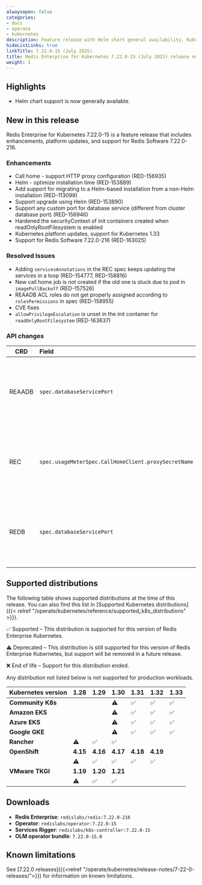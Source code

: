 ```yaml
---
alwaysopen: false
categories:
- docs
- operate
- kubernetes
description: Feature release with Helm chart general availability, Kubernetes 1.33 and OpenShift 4.19 support, Redis Software 7.22.0-216 support, and enhancements.
hideListLinks: true
linkTitle: 7.22.0-15 (July 2025)
title: Redis Enterprise for Kubernetes 7.22.0-15 (July 2025) release notes
weight: 1
---
```


## Highlights

* Helm chart support is now generally available.

## New in this release

Redis Enterprise for Kubernetes 7.22.0-15 is a feature release that includes enhancements, platform updates, and support for Redis Software 7.22.0-216.

### Enhancements

* Call home - support HTTP proxy configuration (RED-156935)
* Helm - optimize installation time (RED-153889)
* Add support for migrating to a Helm-based installation from a non-Helm installation (RED-113099)
* Support upgrade using Helm (RED-153890)
* Support any custom port for database service (different from cluster database port) (RED-156946)
* Hardened the securityContext of init containers created when readOnlyRootFilesystem is enabled
* Kubernetes platform updates, support for Kubernetes 1.33
* Support for Redis Software 7.22.0-216 (RED-163025)

### Resolved Issues

* Adding `servicesAnnotations` in the REC spec keeps updating the services in a loop (RED-154777, RED-158816)
* New call home job is not created if the old one is stuck due to pod in `imagePullBackoff` (RED-157526)
* REAADB ACL roles do not get properly assigned according to `rolesPermissions` in spec (RED-158955)
* CVE fixes
* `allowPrivilegeEscalation` is unset in the init container for `readOnlyRootFilesystem` (RED-163637)

### API changes

| CRD | Field | Change | Description |
| ----- | :---- | :---- | :---- |
| REAADB | `spec.databaseServicePort` | Add | A custom port to be exposed by the database services. Can be modified/added/removed after REDB creation. If set, it replaces the default service port (namely, `databasePort` or `defaultRedisPort`). |
| REC | `spec.usageMeterSpec.CallHomeClient.proxySecretName` | Add | If needed, add proxy details in secret. The name of the proxy secret in the secret, can send the following keys: `proxy-url`, `proxy-username`, `proxy-password` (the URL includes the proxy port). |
| REDB | `spec.databaseServicePort` | Add | A custom port to be exposed by the database services. Can be modified/added/removed after REDB creation. If set, it replaces the default service port (namely, `databasePort` or `defaultRedisPort`). |

## Supported distributions

The following table shows supported distributions at the time of this release. You can also find this list in [Supported Kubernetes distributions]({{< relref "/operate/kubernetes/reference/supported_k8s_distributions" >}}).

<span title="Check mark icon">&#x2705;</span> Supported – This distribution is supported for this version of Redis Enterprise Kubernetes.

<span title="Deprecation warning" class="font-serif">:warning:</span> Deprecated – This distribution is still supported for this version of Redis Enterprise Kubernetes, but support will be removed in a future release.

<span title="X icon">&#x274c;</span> End of life – Support for this distribution ended.

Any distribution not listed below is not supported for production workloads.

| Kubernetes version | **1.28** | **1.29** | **1.30** | **1.31** | **1.32** | **1.33** |
|---|---|---|---|---|---|---|
| **Community K8s** |  |  | <span title="Deprecation warning" class="font-serif">:warning:</span> | <span title="Supported">&#x2705;</span> | <span title="Supported">&#x2705;</span> | <span title="Supported">&#x2705;</span> |
| **Amazon EKS** |  |  | <span title="Deprecation warning" class="font-serif">:warning:</span> | <span title="Supported">&#x2705;</span> | <span title="Supported">&#x2705;</span> | <span title="Supported">&#x2705;</span> |
| **Azure EKS** |  |  | <span title="Deprecation warning" class="font-serif">:warning:</span> | <span title="Supported">&#x2705;</span> | <span title="Supported">&#x2705;</span> | <span title="Supported">&#x2705;</span> |
| **Google GKE** |  |  | <span title="Deprecation warning" class="font-serif">:warning:</span> | <span title="Supported">&#x2705;</span> | <span title="Supported">&#x2705;</span> | <span title="Supported">&#x2705;</span> |
| **Rancher** | <span title="Deprecation warning" class="font-serif">:warning:</span> | <span title="Supported">&#x2705;</span> | <span title="Supported">&#x2705;</span> |  |  |  |
| **OpenShift** | **4.15** | **4.16** | **4.17** | **4.18** | **4.19** |  |
|  | <span title="Deprecation warning" class="font-serif">:warning:</span> | <span title="Supported">&#x2705;</span> | <span title="Supported">&#x2705;</span> | <span title="Supported">&#x2705;</span> | <span title="Supported">&#x2705;</span> |  |
| **VMware TKGI** | **1.19** | **1.20** | **1.21** |  |  |  |
|  | <span title="Deprecation warning" class="font-serif">:warning:</span> | <span title="Supported">&#x2705;</span> | <span title="Supported">&#x2705;</span> |  |  |  |

## Downloads

- **Redis Enterprise**: `redislabs/redis:7.22.0-216`
- **Operator**: `redislabs/operator:7.22.0-15`
- **Services Rigger**: `redislabs/k8s-controller:7.22.0-15`
- **OLM operator bundle**: `7.22.0-15.0`

## Known limitations

See [7.22.0 releases]({{<relref "/operate/kubernetes/release-notes/7-22-0-releases/">}}) for information on known limitations.
